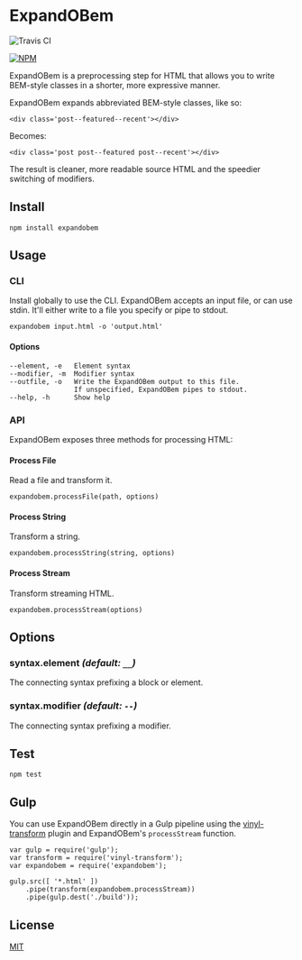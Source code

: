 # ExpandOBem

![Travis CI](https://travis-ci.org/juice49/ExpandOBem.svg?branch=master)

[![NPM](https://nodei.co/npm/expandobem.png?compact=true)](https://nodei.co/npm/expandobem/)

ExpandOBem is a preprocessing step for HTML that allows you to write BEM-style classes in a shorter, more expressive manner.

ExpandOBem expands abbreviated BEM-style classes, like so:

`<div class='post--featured--recent'></div>`

Becomes:

`<div class='post post--featured post--recent'></div>`

The result is cleaner, more readable source HTML and the speedier switching of modifiers.

## Install

`npm install expandobem`

## Usage

### CLI

Install globally to use the CLI. ExpandOBem accepts an input file, or can use stdin. It'll either write to a file you specify or pipe to stdout.

`expandobem input.html -o 'output.html'`

#### Options

````
--element, -e   Element syntax
--modifier, -m  Modifier syntax
--outfile, -o   Write the ExpandOBem output to this file.
                If unspecified, ExpandOBem pipes to stdout.
--help, -h      Show help
````

### API

ExpandOBem exposes three methods for processing HTML:

#### Process File

Read a file and transform it.

`expandobem.processFile(path, options)`

#### Process String

Transform a string.

`expandobem.processString(string, options)`

#### Process Stream

Transform streaming HTML.

`expandobem.processStream(options)`

## Options

### syntax.element <i>(default: `__`)</i>
The connecting syntax prefixing a block or element.

### syntax.modifier <i>(default: `--`)</i>
The connecting syntax prefixing a modifier.

## Test

`npm test`

## Gulp

You can use ExpandOBem directly in a Gulp pipeline using the [vinyl-transform](https://github.com/hughsk/vinyl-transform) plugin and ExpandOBem's `processStream` function.

````
var gulp = require('gulp');
var transform = require('vinyl-transform');
var expandobem = require('expandobem');

gulp.src([ '*.html' ])
	.pipe(transform(expandobem.processStream))
	.pipe(gulp.dest('./build'));
````

## License

[MIT](http://opensource.org/licenses/MIT)
